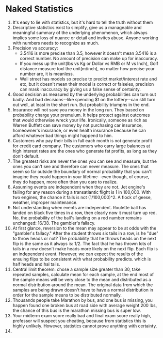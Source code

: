# Naked Statistics 

1. It's easy to lie with statistics, but it's hard to tell the truth without them
2. Descriptive statistics exist to simplify, give us a manageable and meaningful summary of the underlying phenomenon, which always implies some loss of nuance or detail and invites abuse. Anyone working with numbers needs to recognize as much.
3. Precision vs accuracy:
    - 3.5416 is more precise than 3.5, however it doesn't mean 3.5416 is a correct number. No amount of precision can make up for inaccuracy. 
    - If you mess up the unit(lbs vs Kg or Dollar vs RMB or M vs Inch), Golf distance measure tool the unit(m/inch), no matter how precise your number are, it is meanless. 
    - Wall street has models so precise to predict market/interest rate and etc, but it doesn't mean their model is correct or falseles, precision can mask inaccuracy by giving us a false sense of certainty.
4. Good decision as measured by the underlying probabilities can turn out badly. And bad decisions--like spending $1 on the lottery--can still turn out well, at least in the short run. But probability triumphs in the end. 
5. Insurance will not save you money in the long run. They based on probability charge your premuium. It helps protect against outcomes that would otherwise wreck your life. Ironically, someone as rich as Warren Buffett can save money by not purchasing car insurance, homeowner's insurance, or even health insurance because he can afford whatever bad things might happend to him. 
6. Customers who pay their bills in full each month is not generate profit for credit card company. The customers who carry large balances at high interest rates are the ones who generate fat profits, as long as they don't default.
7. The greatest risks are never the ones you can see and measure, but the ones you can't see and therefore can never measure. The ones that seem so far outside the boundary of normal probability that you can't imagine they could happen in your lifetime--even though, of course, they do happen, more often than you care to realize. 
8. Assuming events are independent when they are not. Jet engine's failing for any reason during a transatlantic flight is 1 in 100,000. With two engines, the chance it fails is not (1/100,000)^2. A flock of geese, weather, improper maintenance. 
9. Not understanding when events are independent. Roulette ball has landed on black five times in a row, then clearly now it must turn up red. No, the probability of the ball's landing on a red number remains unchanged: 16/38. The gambler's fallacy. 
10. At first glance, reversion to the mean may appear to be at odds with the "gambler's fallacy." After the student throws six tails in a row, is he "due" to throw heads or not? The probability that he throws heads on the next flip is the same as it always is: 1/2. The fact that he has thrown lots of tails in a row doesn't make heads more likely on the next flip. Each flip is an independent event. However, we can expect the results of the ensuing flips to be consistent with what probability predicts. which is half heads and hal tails.
11. Central limit theorem: chose a sample size greater than 30, take repeated samples, calculate mean for each sample, at the end most of the sample means will be very close to the mean and distributed as a normal distribution around the mean. The original data from which the samples are being drawn doesn't have to have a normal distribution in order for the sample means to be distributed normally. 
12. Thousands people take Marathon by bus, and one bus is missing, you happen found one broken bus at road side with average weight 200 lbs, the chance of this bus is the marathon missing bus is super low. 
13. Your midterm exam score really bad and final exam score really high, professor will suspect you cheating, because from statistics this is highly unlikely. However, statistics cannot prove anything with certainty. 
14. 
